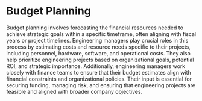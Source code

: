 # Budget Planning

Budget planning involves forecasting the financial resources needed to achieve strategic goals within a specific timeframe, often aligning with fiscal years or project timelines. Engineering managers play crucial roles in this process by estimating costs and resource needs specific to their projects, including personnel, hardware, software, and operational costs. They also help prioritize engineering projects based on organizational goals, potential ROI, and strategic importance. Additionally, engineering managers work closely with finance teams to ensure that their budget estimates align with financial constraints and organizational policies. Their input is essential for securing funding, managing risk, and ensuring that engineering projects are feasible and aligned with broader company objectives.